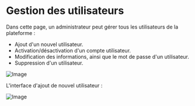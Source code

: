 # Gestion des utilisateurs

Dans cette page, un administrateur peut gérer tous les utilisateurs de la plateforme :
* Ajout d'un nouvel utilisateur.
* Activation/désactivation d'un compte utilisateur.
* Modification des informations, ainsi que le mot de passe d'un utilisateur.
* Suppression d'un utilisateur.

![Image](/images/administration/admin-users.png)

L'interface d'ajout de nouvel utilisateur :

![Image](/images/administration/admin-users-add.png)
